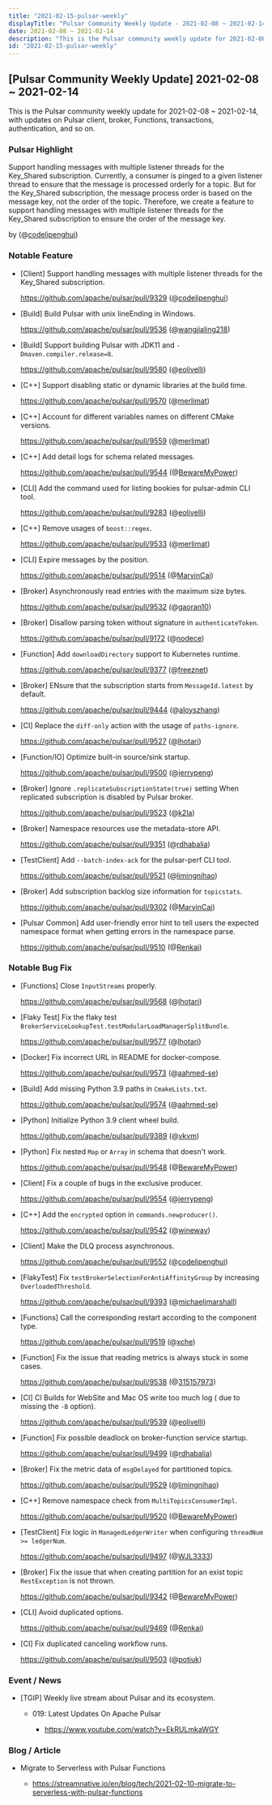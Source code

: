 ```yaml
---
title: "2021-02-15-pulsar-weekly"
displayTitle: "Pulsar Community Weekly Update - 2021-02-08 ~ 2021-02-14"
date: 2021-02-08 ~ 2021-02-14
description: "This is the Pulsar community weekly update for 2021-02-08 ~ 2021-02-14, with updates on Pulsar client, broker, Functions, transactions, authentication, and so on."
id: "2021-02-15-pulsar-weekly"
---
```


## [Pulsar Community Weekly Update] 2021-02-08 ~ 2021-02-14

This is the Pulsar community weekly update for 2021-02-08 ~ 2021-02-14, with updates on Pulsar client, broker, Functions, transactions, authentication, and so on.

### Pulsar Highlight

Support handling messages with multiple listener threads for the Key_Shared subscription. Currently, a consumer is pinged to a given listener thread to ensure that the message is processed orderly for a topic. But for the Key_Shared subscription, the message process order is based on the message key, not the order of the topic. Therefore, we create a feature to support handling messages with multiple listener threads for the Key_Shared subscription to ensure the order of the message key.

by (@[codelipenghui](https://github.com/codelipenghui))

### Notable Feature

- [Client] Support handling messages with multiple listener threads for the Key_Shared subscription.

    https://github.com/apache/pulsar/pull/9329 (@[codelipenghui](https://github.com/codelipenghui))

- [Build] Build Pulsar with unix lineEnding in Windows.

    https://github.com/apache/pulsar/pull/9536 (@[wangjialing218](https://github.com/wangjialing218))

- [Build] Support building Pulsar with JDK11 and `-Dmaven.compiler.release=8`.

    https://github.com/apache/pulsar/pull/9580 (@[eolivelli](https://github.com/eolivelli))

- [C++] Support disabling static or dynamic libraries at the build time.

    https://github.com/apache/pulsar/pull/9570 (@[merlimat](https://github.com/merlimat))

- [C++] Account for different variables names on different CMake versions.

    https://github.com/apache/pulsar/pull/9559 (@[merlimat](https://github.com/merlimat))

- [C++] Add detail logs for schema related messages.

    https://github.com/apache/pulsar/pull/9544 (@[BewareMyPower](https://github.com/BewareMyPower))

- [CLI] Add the command used for listing bookies for pulsar-admin CLI tool.

    https://github.com/apache/pulsar/pull/9283 (@[eolivelli](https://github.com/eolivelli))

- [C++] Remove usages of `boost::regex`.

    https://github.com/apache/pulsar/pull/9533 (@[merlimat](https://github.com/merlimat))

- [CLI] Expire messages by the position.

    https://github.com/apache/pulsar/pull/9514 (@[MarvinCai](https://github.com/MarvinCai))

- [Broker] Asynchronously read entries with the maximum size bytes.

    https://github.com/apache/pulsar/pull/9532 (@[gaoran10](https://github.com/gaoran10))

- [Broker] Disallow parsing token without signature in `authenticateToken`.

    https://github.com/apache/pulsar/pull/9172 (@[nodece](https://github.com/nodece))

- [Function] Add `downloadDirectory` support to Kubernetes runtime.

    https://github.com/apache/pulsar/pull/9377 (@[freeznet](https://github.com/freeznet))

- [Broker] ENsure that the subscription starts from `MessageId.latest` by default.

    https://github.com/apache/pulsar/pull/9444 (@[aloyszhang](https://github.com/aloyszhang))

- [CI] Replace the `diff-only` action with the usage of `paths-ignore`.

    https://github.com/apache/pulsar/pull/9527 (@[lhotari](https://github.com/lhotari))

- [Function/IO] Optimize built-in source/sink startup.

    https://github.com/apache/pulsar/pull/9500 (@[jerrypeng](https://github.com/jerrypeng))

- [Broker] Ignore `.replicateSubscriptionState(true)` setting When replicated subscription is disabled by Pulsar broker.

    https://github.com/apache/pulsar/pull/9523 (@[k2la](https://github.com/k2la))

- [Broker] Namespace resources use the metadata-store API.

    https://github.com/apache/pulsar/pull/9351 (@[rdhabalia](https://github.com/rdhabalia))

- [TestClient] Add `--batch-index-ack` for the pulsar-perf CLI tool.

    https://github.com/apache/pulsar/pull/9521 (@[limingnihao](https://github.com/limingnihao))

- [Broker] Add subscription backlog size information for `topicstats`.

    https://github.com/apache/pulsar/pull/9302 (@[MarvinCai](https://github.com/MarvinCai))

- [Pulsar Common] Add user-friendly error hint to tell users the expected namespace format when getting errors in the namespace parse.

    https://github.com/apache/pulsar/pull/9510 (@[Renkai](https://github.com/Renkai))

### Notable Bug Fix

- [Functions] Close `InputStreams` properly.

    https://github.com/apache/pulsar/pull/9568 (@[lhotari](https://github.com/lhotari))

- [Flaky Test] Fix the flaky test `BrokerServiceLookupTest.testModularLoadManagerSplitBundle`.

    https://github.com/apache/pulsar/pull/9577 (@[lhotari](https://github.com/lhotari))

- [Docker] Fix incorrect URL in README for docker-compose.

    https://github.com/apache/pulsar/pull/9573 (@[aahmed-se](https://github.com/aahmed-se))

- [Build] Add missing Python 3.9 paths in `CmakeLists.txt`.

    https://github.com/apache/pulsar/pull/9574 (@[aahmed-se](https://github.com/aahmed-se))

- [Python] Initialize Python 3.9 client wheel build.

    https://github.com/apache/pulsar/pull/9389 (@[vkvm](https://github.com/vkvm))

- [Python] Fix nested `Map` or `Array` in schema that doesn't work.

    https://github.com/apache/pulsar/pull/9548 (@[BewareMyPower](https://github.com/BewareMyPower))

- [Client] Fix a couple of bugs in the exclusive producer.

    https://github.com/apache/pulsar/pull/9554 (@[jerrypeng](https://github.com/jerrypeng))

- [C++] Add the `encrypted` option in `commands.newproducer()`.

    https://github.com/apache/pulsar/pull/9542 (@[wineway](https://github.com/wineway))

- [Client] Make the DLQ process asynchronous.

    https://github.com/apache/pulsar/pull/9552 (@[codelipenghui](https://github.com/codelipenghui))

- [FlakyTest] Fix `testBrokerSelectionForAntiAffinityGroup` by increasing `OverloadedThreshold`.

    https://github.com/apache/pulsar/pull/9393 (@[michaeljmarshall](https://github.com/michaeljmarshall))

- [Functions] Call the corresponding restart according to the component type.

    https://github.com/apache/pulsar/pull/9519 (@[xche](https://github.com/xche))

- [Function] Fix the issue that reading metrics is always stuck in some cases.

    https://github.com/apache/pulsar/pull/9538 (@[315157973](https://github.com/315157973))

- [CI] CI Builds for WebSite and Mac OS write too much log ( due to missing the `-B` option).

    https://github.com/apache/pulsar/pull/9539 (@[eolivelli](https://github.com/eolivelli))

- [Function] Fix possible deadlock on broker-function service startup.

    https://github.com/apache/pulsar/pull/9499 (@[rdhabalia](https://github.com/rdhabalia))

- [Broker] Fix the metric data of `msgDelayed` for partitioned topics.

    https://github.com/apache/pulsar/pull/9529 (@[limingnihao](https://github.com/limingnihao))

- [C++] Remove namespace check from `MultiTopicsConsumerImpl`.

    https://github.com/apache/pulsar/pull/9520 (@[BewareMyPower](https://github.com/BewareMyPower))

- [TestClient] Fix logic in `ManagedLedgerWriter` when configuring `threadNum >= ledgerNum`.

    https://github.com/apache/pulsar/pull/9497 (@[WJL3333](https://github.com/WJL3333))

- [Broker] Fix the issue that when creating partition for an exist topic `RestException` is not thrown.

    https://github.com/apache/pulsar/pull/9342 (@[BewareMyPower](https://github.com/BewareMyPower))

- [CLI] Avoid duplicated options.

    https://github.com/apache/pulsar/pull/9469 (@[Renkai](https://github.com/Renkai))

- [CI] Fix duplicated canceling workflow runs.

    https://github.com/apache/pulsar/pull/9503 (@[potiuk](https://github.com/potiuk))

### Event / News

- [TGIP] Weekly live stream about Pulsar and its ecosystem.

    - 019: Latest Updates On Apache Pulsar
  
        - https://www.youtube.com/watch?v=EkRULmkaWGY

### Blog / Article

- Migrate to Serverless with Pulsar Functions

    - https://streamnative.io/en/blog/tech/2021-02-10-migrate-to-serverless-with-pulsar-functions